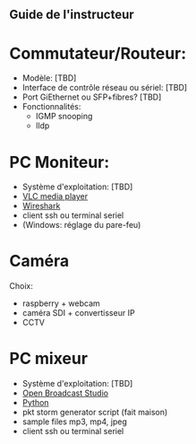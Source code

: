 Guide de l'instructeur
----------------------

# Commutateur/Routeur:

* Modèle: [TBD]
* Interface de contrôle réseau ou sériel: [TBD]
* Port GiEthernet ou SFP+fibres? [TBD]
* Fonctionnalités:
    * IGMP snooping
    * lldp

# PC Moniteur:

* Système d'exploitation: [TBD]
* [VLC media player](https://www.videolan.org/vlc/)
* [Wireshark](https://www.wireshark.org/download.html)
* client ssh ou terminal seriel 
* (Windows: réglage du pare-feu)

# Caméra

Choix:

* raspberry + webcam
* caméra SDI + convertisseur IP
* CCTV

# PC mixeur

* Système d'exploitation: [TBD]
* [Open Broadcast Studio](https://obsproject.com/download)
* [Python](https://www.python.org/downloads/)
* pkt storm generator script (fait maison)
* sample files mp3, mp4, jpeg
* client ssh ou terminal seriel 
